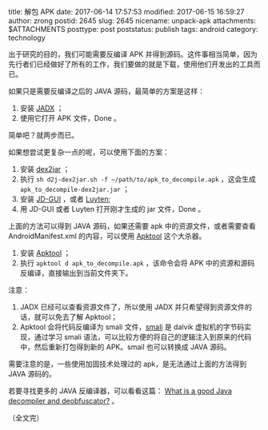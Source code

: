 title: 解包 APK
date: 2017-06-14 17:57:53
modified: 2017-06-15 16:59:27
author: zrong
postid: 2645
slug: 2645
nicename: unpack-apk
attachments: $ATTACHMENTS
posttype: post
poststatus: publish
tags: android
category: technology

出于研究的目的，我们可能需要反编译 APK 并得到源码。这件事相当简单，因为先行者们已经做好了所有的工作，我们要做的就是下载，使用他们开发出的工具而已。

如果只是需要反编译之后的 JAVA 源码，最简单的方案是这样： <!--more-->

1. 安装 [JADX][6] ；
2. 使用它打开 APK 文件，Done 。

简单吧？就两步而已。

如果想尝试更复杂一点的呢，可以使用下面的方案：

1. 安装 [dex2jar][1] ；
2. 执行 `sh d2j-dex2jar.sh -f ~/path/to/apk_to_decompile.apk` ，这会生成 `apk_to_decompile-dex2jar.jar` ；
3. 安装 [JD-GUI][2] ，或者 [Luyten][5];
4. 用 JD-GUI 或者 Luyten  打开刚才生成的 jar 文件，Done 。

上面的方法可以得到 JAVA 源码，如果还需要 apk 中的资源文件，或者需要查看 AndroidManifest.xml 的内容，可以使用 [Apktool][3] 这个大杀器。

1. 安装 [Apktool][1] ；
2. 执行 `apktool d apk_to_decompile.apk` ，该命令会将 APK 中的资源和源码反编译，直接输出到当前文件夹下。

注意：

1. JADX 已经可以查看资源文件了，所以使用 JADX 并只希望得到资源文件的话，就可以免去了解 Apktool；
2. Apktool 会将代码反编译为 smali 文件，[smali][4] 是 dalvik 虚拟机的字节码实现，通过学习 smali 语法，可以比较方便的将自己的逻辑注入到原来的代码中，然后重新打包得到新的 APK。smail 也可以转换成 JAVA 源码。

需要注意的是，一些使用加固技术处理过的 apk，是无法通过上面的方法得到 JAVA 源码的。

若要寻找更多的 JAVA 反编译器，可以看看这篇： [What is a good Java decompiler and deobfuscator?][7] 。

（全文完）

[1]: https://github.com/pxb1988/dex2jar
[2]: http://jd.benow.ca/
[3]: https://ibotpeaches.github.io/Apktool/
[4]: https://github.com/JesusFreke/smali
[5]: https://github.com/deathmarine/Luyten
[6]: https://github.com/skylot/jadx
[7]: https://reverseengineering.stackexchange.com/a/13362
